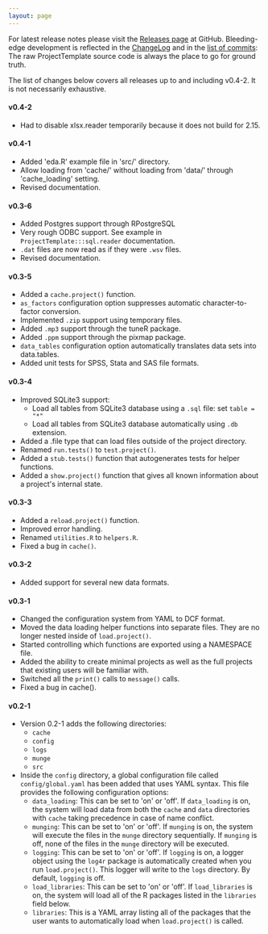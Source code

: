 ```yaml
---
layout: page
---
```

For latest release notes please visit the [Releases page](https://github.com/johnmyleswhite/ProjectTemplate/releases) at GitHub.
Bleeding-edge development is reflected in the [ChangeLog](https://github.com/johnmyleswhite/ProjectTemplate/blob/master/ChangeLog) and in the [list of commits](https://github.com/johnmyleswhite/ProjectTemplate/commits/master):
The raw ProjectTemplate source code is always the place to go for ground truth.

The list of changes below covers all releases up to and including v0.4-2. It is not necessarily exhaustive.

#### v0.4-2

* Had to disable xlsx.reader temporarily because it does not build for 2.15.

#### v0.4-1

* Added 'eda.R' example file in 'src/' directory.
* Allow loading from 'cache/' without loading from 'data/' through 'cache_loading' setting.
* Revised documentation.

#### v0.3-6

* Added Postgres support through RPostgreSQL
* Very rough ODBC support. See example in `ProjectTemplate:::sql.reader` documentation.
* `.dat` files are now read as if they were `.wsv` files.
* Revised documentation.

#### v0.3-5

* Added a `cache.project()` function.
* `as_factors` configuration option suppresses automatic character-to-factor conversion.
* Implemented `.zip` support using temporary files.
* Added `.mp3` support through the tuneR package.
* Added `.ppm` support through the pixmap package.
* `data_tables` configuration option automatically translates data sets into data.tables.
* Added unit tests for SPSS, Stata and SAS file formats.

#### v0.3-4

* Improved SQLite3 support:
  * Load all tables from SQLite3 database using a `.sql` file: set `table = "*"`
  * Load all tables from SQLite3 database automatically using `.db` extension.
* Added a .file type that can load files outside of the project directory.
* Renamed `run.tests()` to `test.project()`.
* Added a `stub.tests()` function that autogenerates tests for helper functions.
* Added a `show.project()` function that gives all known information about a project's internal state.

#### v0.3-3

* Added a `reload.project()` function.
* Improved error handling.
* Renamed `utilities.R` to `helpers.R`.
* Fixed a bug in `cache()`.

#### v0.3-2

* Added support for several new data formats.

#### v0.3-1

* Changed the configuration system from YAML to DCF format.
* Moved the data loading helper functions into separate files. They are no longer nested inside of `load.project()`.
* Started controlling which functions are exported using a NAMESPACE file.
* Added the ability to create minimal projects as well as the full projects that existing users will be familiar with.
* Switched all the `print()` calls to `message()` calls.
* Fixed a bug in cache().

#### v0.2-1

* Version 0.2-1 adds the following directories:
  * `cache`
  * `config`
  * `logs`
  * `munge`
  * `src`
* Inside the `config` directory, a global configuration file called `config/global.yaml` has been added that uses YAML syntax. This file provides the following configuration options:
  * `data_loading`: This can be set to 'on' or 'off'. If `data_loading` is on, the system will load data from both the `cache` and `data` directories with `cache` taking precedence in case of name conflict.
  * `munging`: This can be set to 'on' or 'off'. If `munging` is on, the system will execute the files in the `munge` directory sequentially. If `munging` is off, none of the files in the `munge` directory will be executed.
  * `logging`: This can be set to 'on' or 'off'. If `logging` is on, a logger object using the `log4r` package is automatically created when you run `load.project()`. This logger will write to the `logs` directory. By default, `logging` is off.
  * `load_libraries`: This can be set to 'on' or 'off'. If `load_libraries` is on, the system will load all of the R packages listed in the `libraries` field below.
  * `libraries`: This is a YAML array listing all of the packages that the user wants to automatically load when `load.project()` is called.
